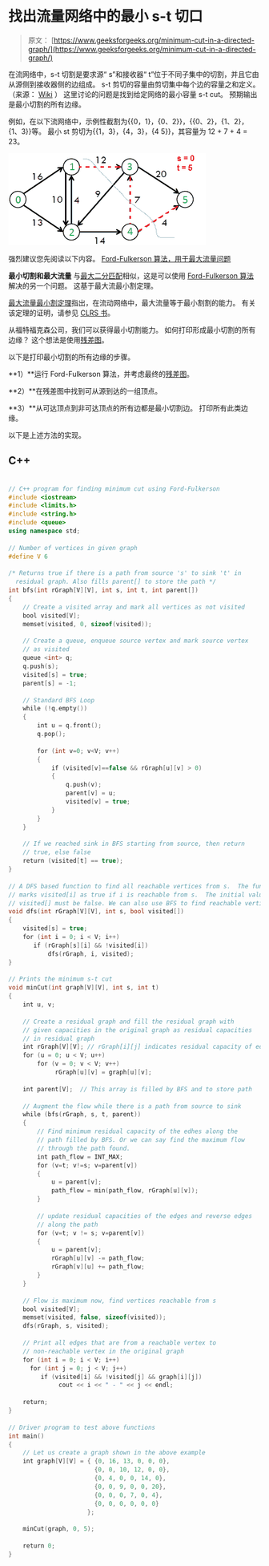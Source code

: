 # 找出流量网络中的最小 s-t 切口

> 原文： [https://www.geeksforgeeks.org/minimum-cut-in-a-directed-graph/](https://www.geeksforgeeks.org/minimum-cut-in-a-directed-graph/)

在流网络中，s-t 切割是要求源“ s”和接收器“ t”位于不同子集中的切割，并且它由从源侧到接收器侧的边组成。 s-t 剪切的容量由剪切集中每个边的容量之和定义。 （来源： [Wiki](http://en.wikipedia.org/wiki/Cut_(graph_theory)) ）
这里讨论的问题是找到给定网络的最小容量 s-t cut。 预期输出是最小切割的所有边缘。

例如，在以下流网络中，示例性截割为{{0，1}，{0、2}}，{{0、2}，{1、2}，{1、3}}等。 最小 st 剪切为{{1，3}，{4，3}，{4 5}}，其容量为 12 + 7 + 4 = 23。

[![minCut](img/a70bad793256b94e7d9f9609144cf682.png)](https://media.geeksforgeeks.org/wp-content/cdn-uploads/minCut.png)

强烈建议您先阅读以下内容。
[Ford-Fulkerson 算法，用于最大流量问题](https://www.geeksforgeeks.org/ford-fulkerson-algorithm-for-maximum-flow-problem/)

**最小切割和最大流量**
与[最大二分匹配](https://www.geeksforgeeks.org/maximum-bipartite-matching/)相似，这是可以使用 [Ford-Fulkerson 算法](https://www.geeksforgeeks.org/ford-fulkerson-algorithm-for-maximum-flow-problem/)解决的另一个问题。 这基于最大流最小割定理。

[最大流量最小割定理](http://en.wikipedia.org/wiki/Max-flow_min-cut_theorem)指出，在流动网络中，最大流量等于最小割割的能力。 有关该定理的证明，请参见 [CLRS 书](http://www.flipkart.com/introduction-algorithms-3/p/itmczynzhyhxv2gs?pid=9788120340077&affid=sandeepgfg)。

从福特福克森公司，我们可以获得最小切割能力。 如何打印形成最小切割的所有边缘？ 这个想法是使用[残差图](https://www.geeksforgeeks.org/ford-fulkerson-algorithm-for-maximum-flow-problem/)。

以下是打印最小切割的所有边缘的步骤。

**1）**运行 Ford-Fulkerson 算法，并考虑最终的[残差图](https://www.geeksforgeeks.org/ford-fulkerson-algorithm-for-maximum-flow-problem/)。

**2）**在残差图中找到可从源到达的一组顶点。

**3）**从可达顶点到非可达顶点的所有边都是最小切割边。 打印所有此类边缘。

以下是上述方法的实现。

## C++

```cpp

// C++ program for finding minimum cut using Ford-Fulkerson 
#include <iostream> 
#include <limits.h> 
#include <string.h> 
#include <queue> 
using namespace std; 

// Number of vertices in given graph 
#define V 6 

/* Returns true if there is a path from source 's' to sink 't' in 
  residual graph. Also fills parent[] to store the path */
int bfs(int rGraph[V][V], int s, int t, int parent[]) 
{ 
    // Create a visited array and mark all vertices as not visited 
    bool visited[V]; 
    memset(visited, 0, sizeof(visited)); 

    // Create a queue, enqueue source vertex and mark source vertex 
    // as visited 
    queue <int> q; 
    q.push(s); 
    visited[s] = true; 
    parent[s] = -1; 

    // Standard BFS Loop 
    while (!q.empty()) 
    { 
        int u = q.front(); 
        q.pop(); 

        for (int v=0; v<V; v++) 
        { 
            if (visited[v]==false && rGraph[u][v] > 0) 
            { 
                q.push(v); 
                parent[v] = u; 
                visited[v] = true; 
            } 
        } 
    } 

    // If we reached sink in BFS starting from source, then return 
    // true, else false 
    return (visited[t] == true); 
} 

// A DFS based function to find all reachable vertices from s.  The function 
// marks visited[i] as true if i is reachable from s.  The initial values in 
// visited[] must be false. We can also use BFS to find reachable vertices 
void dfs(int rGraph[V][V], int s, bool visited[]) 
{ 
    visited[s] = true; 
    for (int i = 0; i < V; i++) 
       if (rGraph[s][i] && !visited[i]) 
           dfs(rGraph, i, visited); 
} 

// Prints the minimum s-t cut 
void minCut(int graph[V][V], int s, int t) 
{ 
    int u, v; 

    // Create a residual graph and fill the residual graph with 
    // given capacities in the original graph as residual capacities 
    // in residual graph 
    int rGraph[V][V]; // rGraph[i][j] indicates residual capacity of edge i-j 
    for (u = 0; u < V; u++) 
        for (v = 0; v < V; v++) 
             rGraph[u][v] = graph[u][v]; 

    int parent[V];  // This array is filled by BFS and to store path 

    // Augment the flow while there is a path from source to sink 
    while (bfs(rGraph, s, t, parent)) 
    { 
        // Find minimum residual capacity of the edhes along the 
        // path filled by BFS. Or we can say find the maximum flow 
        // through the path found. 
        int path_flow = INT_MAX; 
        for (v=t; v!=s; v=parent[v]) 
        { 
            u = parent[v]; 
            path_flow = min(path_flow, rGraph[u][v]); 
        } 

        // update residual capacities of the edges and reverse edges 
        // along the path 
        for (v=t; v != s; v=parent[v]) 
        { 
            u = parent[v]; 
            rGraph[u][v] -= path_flow; 
            rGraph[v][u] += path_flow; 
        } 
    } 

    // Flow is maximum now, find vertices reachable from s 
    bool visited[V]; 
    memset(visited, false, sizeof(visited)); 
    dfs(rGraph, s, visited); 

    // Print all edges that are from a reachable vertex to 
    // non-reachable vertex in the original graph 
    for (int i = 0; i < V; i++) 
      for (int j = 0; j < V; j++) 
         if (visited[i] && !visited[j] && graph[i][j]) 
              cout << i << " - " << j << endl; 

    return; 
} 

// Driver program to test above functions 
int main() 
{ 
    // Let us create a graph shown in the above example 
    int graph[V][V] = { {0, 16, 13, 0, 0, 0}, 
                        {0, 0, 10, 12, 0, 0}, 
                        {0, 4, 0, 0, 14, 0}, 
                        {0, 0, 9, 0, 0, 20}, 
                        {0, 0, 0, 7, 0, 4}, 
                        {0, 0, 0, 0, 0, 0} 
                      }; 

    minCut(graph, 0, 5); 

    return 0; 
} 

```